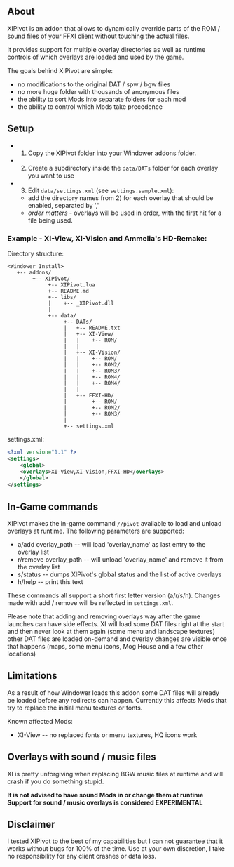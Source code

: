 ## About

XIPivot is an addon that allows to dynamically override parts of the ROM / sound
files of your FFXI client without touching the actual files.

It provides support for multiple overlay directories as well as runtime controls
of which overlays are loaded and used by the game.

The goals behind XIPivot are simple:

- no modifications to the original DAT / spw / bgw files
- no more huge folder with thousands of anonymous files
- the ability to sort Mods into separate folders for each mod
- the ability to control which Mods take precedence

## Setup

- 1) Copy the XIPivot folder into your Windower addons folder.
- 2) Create a subdirectory inside the `data/DATs` folder for each overlay you want to use
- 3) Edit `data/settings.xml` (see `settings.sample.xml`):
   - add the directory names from 2) for each overlay that should be enabled, separated by ','
   - *order matters* - overlays will be used in order, with the first hit for a file being used.

### Example - XI-View, XI-Vision and Ammelia's HD-Remake:

Directory structure:

```
<Windower Install>
   +-- addons/
        +-- XIPivot/
             +-- XIPivot.lua
             +-- README.md
             +-- libs/
             |    +-- _XIPivot.dll
             |
             +-- data/
                  +-- DATs/
                  |   +-- README.txt
                  |   +-- XI-View/
                  |   |    +-- ROM/
                  |   |
                  |   +-- XI-Vision/
                  |   |    +-- ROM/
                  |   |    +-- ROM2/
                  |   |    +-- ROM3/
                  |   |    +-- ROM4/
                  |   |    +-- ROM4/
                  |   |
                  |   +-- FFXI-HD/
                  |        +-- ROM/
                  |        +-- ROM2/
                  |        +-- ROM3/
                  |
                  +-- settings.xml 
```


settings.xml:

```xml
<?xml version="1.1" ?>
<settings>
    <global>
	<overlays>XI-View,XI-Vision,FFXI-HD</overlays>
    </global>
</settings>
```

## In-Game commands

XIPivot makes the in-game command `//pivot` available to load and unload overlays at runtime.
The following parameters are supported:

- a/add overlay_path     -- will load 'overlay_name' as last entry to the overlay list
- r/remove overlay_path  -- will unload 'overlay_name' and remove it from the overlay list
- s/status               -- dumps XIPivot's global status and the list of active overlays
- h/help                 -- print this text

These commands all support a short first letter version (a/r/s/h).
Changes made with add / remove will be reflected in `settings.xml`.

Please note that adding and removing overlays way after the game launches can have side effects.
XI will load some DAT files right at the start and then never look at them again (some menu and landscape textures)
other DAT files are loaded on-demand and overlay changes are visible once that happens (maps, some menu icons, Mog House and a few other locations)

## Limitations

As a result of how Windower loads this addon some DAT files will already be loaded before any redirects can happen.
Currently this affects Mods that try to replace the initial menu textures or fonts.

Known affected Mods:

- XI-View -- no replaced fonts or menu textures, HQ icons work

## Overlays with sound / music files

XI is pretty unforgiving when replacing BGW music files at runtime and will crash if you do something stupid.

**It is not advised to have sound Mods in <global> or change them at runtime**
**Support for sound / music overlays is considered EXPERIMENTAL**

## Disclaimer

I tested XIPivot to the best of my capabilities but I can not guarantee that it works without bugs for 100% of the time.
Use at your own discretion, I take no responsibility for any client crashes or data loss.
